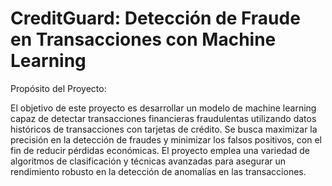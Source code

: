 # CreditGuard: Detección de Fraude en Transacciones con Machine Learning

Propósito del Proyecto:

El objetivo de este proyecto es desarrollar un modelo de machine learning capaz de detectar transacciones financieras fraudulentas utilizando datos históricos de transacciones con tarjetas de crédito. Se busca maximizar la precisión en la detección de fraudes y minimizar los falsos positivos, con el fin de reducir pérdidas económicas. El proyecto emplea una variedad de algoritmos de clasificación y técnicas avanzadas para asegurar un rendimiento robusto en la detección de anomalías en las transacciones.

